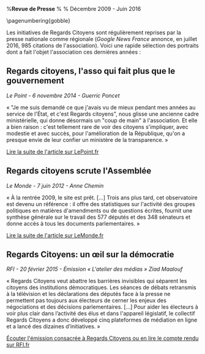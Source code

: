 %**Revue de Presse**
% 
% Décembre 2009 - Juin 2016

\pagenumbering{gobble}

Les initiatives de Regards Citoyens sont régulièrement reprises par la presse nationale comme régionale (*Google News France* annonce, en juillet 2016, 985 citations de l'association). Voici une rapide sélection des portraits dont a fait l'objet l'association ces dernières années :

## Regards citoyens, l'asso qui fait plus que le gouvernement

*Le Point - 6 novembre 2014 - Guerric Poncet*

« "Je me suis demandé ce que j'avais vu de mieux pendant mes années au service de l'État, et c'est Regards citoyens", nous glisse une ancienne cadre ministérielle, qui donne désormais un "coup de main" à l'association. Et elle a bien raison : c'est tellement rare de voir des citoyens s'impliquer, avec modestie et avec succès, pour l'amélioration de la République, qu'on a presque envie de leur confier un ministère de la transparence. »

[Lire la suite de l'article sur LePoint.fr](http://www.lepoint.fr/chroniqueurs-du-point/guerric-poncet/regards-citoyens-l-asso-qui-fait-plus-que-le-gouvernement-06-11-2014-1879200_506.php)

## Regards citoyens scrute l'Assemblée

*Le Monde -  7 juin 2012 - Anne Chemin*

« À la rentrée 2009, le site est prêt. [...] Trois ans plus tard, cet observatoire est devenu un référence : il offre des statistiques sur l'activité des groupes politiques en matières d'amendments ou de questions écrites, fournit une synthèse générale sur le travail des 577 députés et des 348 sénateurs et donne accès à tous les documents parlementaires. »

[Lire la suite de l'article sur LeMonde.fr](http://www.lemonde.fr/culture/article/2012/06/07/regards-citoyens-scrute-l-assemblee_1714745_3246.html)

## Regards Citoyens: un œil sur la démocratie

*RFI - 20 février 2015 - Émission « L'atelier des médias » Ziad Maalouf*

« Regards Citoyens veut abattre les barrières invisibles qui séparent les citoyens des institutions démocratiques. Les séances de débats retransmis à la télévision et les déclarations des députés face à la presse ne permettent pas toujours aux électeurs de cerner les enjeux des négociations et des décisions parlementaires. [...] Pour aider les électeurs à voir plus clair dans l’activité des élus et dans l'appareil législatif, le collectif Regards Citoyens a donc développé cinq plateformes de médiation en ligne et a lancé des dizaines d’initiatives. »

[Écouter l'émission consacrée à Regards Citoyens ou en lire le compte rendu sur RFI.fr](http://atelier.rfi.fr/profiles/blogs/regards-citoyens-democratie-data)
